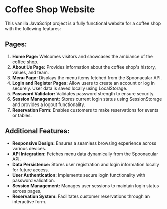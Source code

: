 # Coffee Shop Website

This vanilla JavaScript project is a fully functional website for a coffee shop with the following features:

## Pages:

1. **Home Page:** Welcomes visitors and showcases the ambiance of the coffee shop.
2. **About Us Page:** Provides information about the coffee shop's history, values, and team.
3. **Menu Page:** Displays the menu items fetched from the Spoonacular API.
4. **Login and Register Pages:** Allow users to create an account or log in securely. User data is saved locally using LocalStorage.
5. **Password Validator:** Validates password strength to ensure security.
6. **Session Management:** Stores current login status using SessionStorage and provides a logout functionality.
7. **Reservation Form:** Enables customers to make reservations for events or tables.

## Additional Features:

- **Responsive Design:** Ensures a seamless browsing experience across various devices.
- **API Integration:** Fetches menu data dynamically from the Spoonacular API.
- **Data Persistence:** Stores user registration and login information locally for future access.
- **User Authentication:** Implements secure login functionality with password validation.
- **Session Management:** Manages user sessions to maintain login status across pages.
- **Reservation System:** Facilitates customer reservations through an interactive form.
